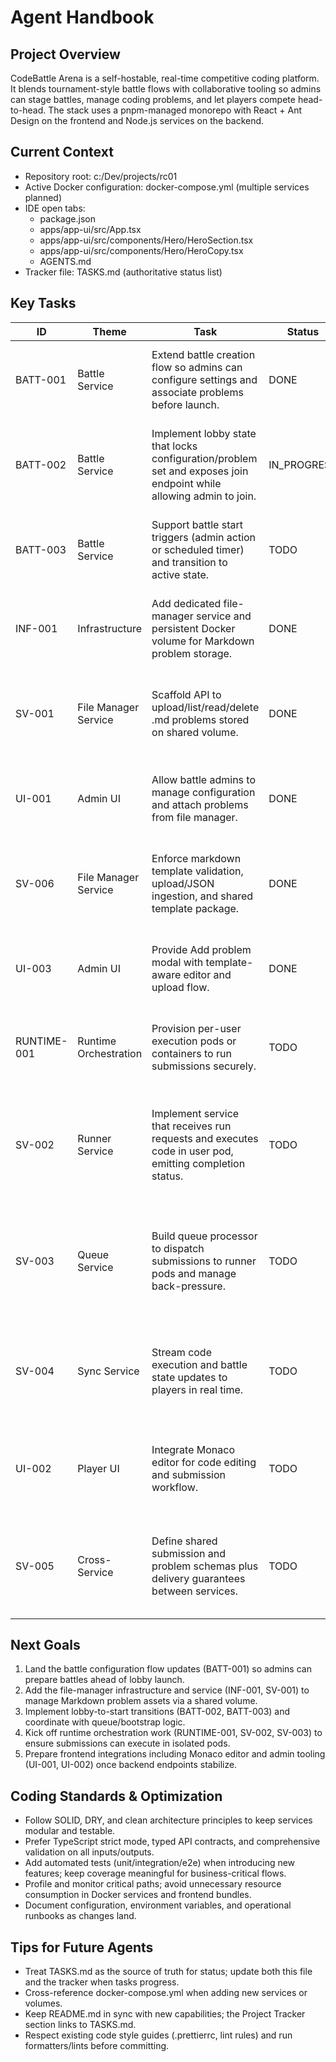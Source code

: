 # Agent Handbook

## Project Overview

CodeBattle Arena is a self-hostable, real-time competitive coding platform. It blends tournament-style battle flows with collaborative tooling so admins can stage battles, manage coding problems, and let players compete head-to-head. The stack uses a pnpm-managed monorepo with React + Ant Design on the frontend and Node.js services on the backend.

## Current Context

- Repository root: c:/Dev/projects/rc01
- Active Docker configuration: docker-compose.yml (multiple services planned)
- IDE open tabs:
  - package.json
  - apps/app-ui/src/App.tsx
  - apps/app-ui/src/components/Hero/HeroSection.tsx
  - apps/app-ui/src/components/Hero/HeroCopy.tsx
  - AGENTS.md
- Tracker file: TASKS.md (authoritative status list)

## Key Tasks

| ID          | Theme                 | Task                                                                                                               | Status      | Notes                                                                                    |
| ----------- | --------------------- | ------------------------------------------------------------------------------------------------------------------ | ----------- | ---------------------------------------------------------------------------------------- |
| BATT-001    | Battle Service        | Extend battle creation flow so admins can configure settings and associate problems before launch.                 | DONE        | Model battle config entities, expose CRUD endpoints, and persist problem associations.   |
| BATT-002    | Battle Service        | Implement lobby state that locks configuration/problem set and exposes join endpoint while allowing admin to join. | IN_PROGRESS | Add state machine transitions, enforce read-only guards, and surface lobby join API.     |
| BATT-003    | Battle Service        | Support battle start triggers (admin action or scheduled timer) and transition to active state.                    | TODO        | Wire timer scheduler, admin action handler, and broadcast state change events.           |
| INF-001     | Infrastructure        | Add dedicated file-manager service and persistent Docker volume for Markdown problem storage.                      | DONE        | Update docker-compose, declare shared volume, and document local path mappings.          |
| SV-001      | File Manager Service  | Scaffold API to upload/list/read/delete .md problems stored on shared volume.                                      | DONE        | Implement validation, metadata (hash/slug), and auth guard for admin-only access.        |
| UI-001      | Admin UI              | Allow battle admins to manage configuration and attach problems from file manager.                                 | DONE        | Drafting admin configuration scaffolding; awaiting SV-001 before API wiring.             |
| SV-006      | File Manager Service  | Enforce markdown template validation, upload/JSON ingestion, and shared template package.      | DONE        | Template validator shared across services; upload + compose APIs live with tests. |
| UI-003      | Admin UI              | Provide Add problem modal with template-aware editor and upload flow.                            | DONE        | Validates markdown locally and refreshes the catalog after save.                 |
| RUNTIME-001 | Runtime Orchestration | Provision per-user execution pods or containers to run submissions securely.                                       | TODO        | Define runtime templates, resource quotas, and isolation policies.                       |
| SV-002      | Runner Service        | Implement service that receives run requests and executes code in user pod, emitting completion status.            | TODO        | Handle language-specific runners, capture stdout/stderr, and publish completion events.  |
| SV-003      | Queue Service         | Build queue processor to dispatch submissions to runner pods and manage back-pressure.                             | TODO        | Choose message broker, implement retry/dead-letter flows, and expose monitoring metrics. |
| SV-004      | Sync Service          | Stream code execution and battle state updates to players in real time.                                            | TODO        | Provide WebSocket/SSE endpoints, manage subscriptions, and ensure delivery ordering.     |
| UI-002      | Player UI             | Integrate Monaco editor for code editing and submission workflow.                                                  | TODO        | Install Monaco, configure language support, and connect submission lifecycle to UI.      |
| SV-005      | Cross-Service         | Define shared submission and problem schemas plus delivery guarantees between services.                            | TODO        | Publish schema package, version contracts, and document message sequencing expectations. |

## Next Goals

1. Land the battle configuration flow updates (BATT-001) so admins can prepare battles ahead of lobby launch.
2. Add the file-manager infrastructure and service (INF-001, SV-001) to manage Markdown problem assets via a shared volume.
3. Implement lobby-to-start transitions (BATT-002, BATT-003) and coordinate with queue/bootstrap logic.
4. Kick off runtime orchestration work (RUNTIME-001, SV-002, SV-003) to ensure submissions can execute in isolated pods.
5. Prepare frontend integrations including Monaco editor and admin tooling (UI-001, UI-002) once backend endpoints stabilize.

## Coding Standards & Optimization

- Follow SOLID, DRY, and clean architecture principles to keep services modular and testable.
- Prefer TypeScript strict mode, typed API contracts, and comprehensive validation on all inputs/outputs.
- Add automated tests (unit/integration/e2e) when introducing new features; keep coverage meaningful for business-critical flows.
- Profile and monitor critical paths; avoid unnecessary resource consumption in Docker services and frontend bundles.
- Document configuration, environment variables, and operational runbooks as changes land.

## Tips for Future Agents

- Treat TASKS.md as the source of truth for status; update both this file and the tracker when tasks progress.
- Cross-reference docker-compose.yml when adding new services or volumes.
- Keep README.md in sync with new capabilities; the Project Tracker section links to TASKS.md.
- Respect existing code style guides (.prettierrc, lint rules) and run formatters/lints before committing.
